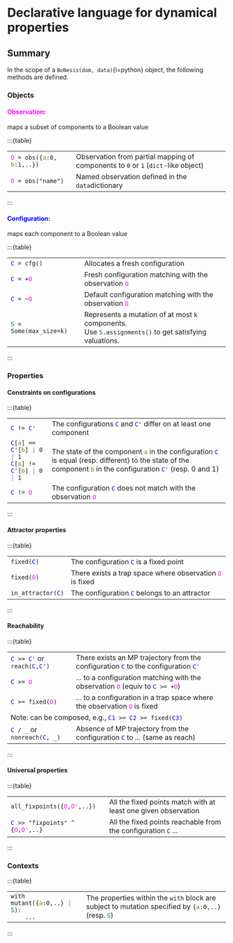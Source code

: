 # Declarative language for dynamical properties

## Summary

In the scope of a `BoNesis(dom, data)`{l=python} object, the following methods are defined.

### Objects

#### <span style="color:magenta">Observation</span>: 
maps a subset of components to a Boolean value

:::{table}
<table>
  <tr>
    <td><code><span style="color:magenta">O</span> = obs({<span style="color:olive">a</span>:0, <span style="color:olive">b</span>:1,..})</code></td>
    <td>Observation from partial mapping of components to <code>0</code> or <code>1</code> (<code>dict</code>-like object)</td>
  </tr>
  <tr>
    <td><code><span style="color:magenta">O</span> = obs("name")</code></td>
    <td>Named observation defined in the <code>data</code>dictionary</td>
  </tr>
</table>
:::

#### <span style="color:blue">Configuration</span>: 
maps each component to a Boolean value

:::{table}
<table>
  <tr>
    <td><code><span style="color:blue">C</span> = cfg()</code></td>
    <td>Allocates a fresh configuration</td>
  </tr>
  <tr>
    <td><code><span style="color:blue">C</span> = +<span style="color:magenta">O</span></code></td>
    <td>Fresh configuration matching with the observation <code><span style="color:magenta">O</span></code></td>
  </tr>
  <tr>
    <td><code><span style="color:blue">C</span> = ~<span style="color:magenta">O</span></code></td>
    <td>Default configuration matching with the observation <code><span style="color:magenta">O</span></code></td>
  </tr>
  <tr>
    <td><code><span style="color:green">S</span> = Some(max_size=k)</code></td>
    <td>Represents a mutation of at most <code>k</code> components.<br/>
      Use <code><span style="color:green">S</span>.assignments()</code> to get satisfying valuations.</td>
  </tr>
</table>
:::

### Properties

#### Constraints on configurations

:::{table}
<table>
  <tr>
    <td><code><span style="color:blue">C</span> != <span style="color:blue">C'</span></code></td>
    <td>The configurations <code><span style="color:blue">C</span></code> and <code><span style="color:blue">C'</span></code> differ on at least one component</td>
  </tr>
  <tr>
    <td><nobr><code><span style="color:blue">C</span>[<span style="color:olive">a</span>] == <span style="color:blue">C'</span>[<span style="color:olive">b</span>] <span style="color:gray">|</span> 0 <span style="color:gray">|</span> 1</code></nobr><br/>
        <nobr><code><span style="color:blue">C</span>[<span style="color:olive">a</span>] != <span style="color:blue">C'</span>[<span style="color:olive">b</span>] <span style="color:gray">|</span> 0 <span style="color:gray">|</span> 1</code></nobr></td>
    <td>The state of the component <code><span style="color:olive">a</span></code> in the configuration <code><span style="color:blue">C</span></code> is equal (resp. different) to the state of the component <code><span style="color:olive">b</span></code> in the configuration <code><span style="color:blue">C'</span></code> (resp. 0 and 1)</td>
  </tr>
  <tr>
    <td><code><span style="color:blue">C</span> != <span style="color:magenta">O</span></code></td>
    <td>The configuration <code><span style="color:blue">C</span></code> does not match with the observation <code><span style="color:magenta">O</span></code></td>
  </tr>
</table>
:::

#### Attractor properties

:::{table}
<table>
  <tr>
    <td><code>fixed(<span style="color:blue">C</span>)</code></td>
    <td>The configuration <code><span style="color:blue">C</span></code> is a fixed point</td>
  </tr>
  <tr>
    <td><code>fixed(<span style="color:magenta">O</span>)</code></td>
    <td>There exists a trap space where observation <code><span style="color:magenta">O</span></code> is fixed</td>
  </tr>
  <tr>
    <td><code>in_attractor(<span style="color:blue">C</span>)</code></td>
    <td>The configuration <code><span style="color:blue">C</span></code> belongs to an attractor</td>
  </tr>
</table>
:::

#### Reachability

:::{table}
<table>
  <tr>
    <td><code><span style="color:blue">C</span> >= <span style="color:blue">C'</span></code> or <code>reach(<span style="color:blue">C</span>,<span style="color:blue">C'</span>)</code></td>
    <td>There exists an MP trajectory from the configuration <code><span style="color:blue">C</span></code> to the configuration <code><span style="color:blue">C'</span></code></td>
  </tr>
  <tr>
    <td><code><span style="color:blue">C</span> >= <span style="color:magenta">O</span></code></td>
    <td>... to a configuration matching with the observation <code><span style="color:magenta">O</span></code> (equiv to <code><span style="color:blue">C</span> >= +<span style="color:magenta">O</span></code>)</td>
  </tr>
  <tr>
    <td><code><span style="color:blue">C</span> >= fixed(<span style="color:magenta">O</span>)</code></td>
    <td>... to a configuration in a trap space where the observation <code><span style="color:magenta">O</span></code> is fixed</td>
  </tr>
  <tr>
    <td colspan="2">Note: can be composed, e.g., <code><span style="color:blue">C1</span> >= <span style="color:blue">C2</span> >= fixed(<span style="color:blue">C3</span>)</code></td>
  </tr>
  <tr>
    <td><code><span style="color:blue">C</span> / _</code> or <code>nonreach(<span style="color:blue">C</span>, _)</code></td>
    <td>Absence of MP trajectory from the configuration <code><span style="color:blue">C</span></code> to ... (same as reach)</td>
  </tr>
</table>
:::

#### Universal properties

:::{table}
<table>
  <tr>
    <td><code>all_fixpoints({<span style="color:magenta">O</span>,<span style="color:magenta">O'</span>,..})</code></td>
    <td>All the fixed points match with at least one given observation</td>
  </tr>
  <tr>
    <td><code><span style="color:blue">C</span> >> "fixpoints" ^ {<span style="color:magenta">O</span>,<span style="color:magenta">O'</span>,..}</code></td>
    <td>All the fixed points reachable from the configuration <code>C</code> ...</td>
  </tr>
</table>
:::

### Contexts

:::{table}
<table>
  <tr>
    <td>
      <nobr><code>with mutant({<span style="color:olive">a</span>:0,..} <span style="color:gray">|</span> <span style="color:green">S</span>):</code></nobr><br>
      <code>&nbsp;&nbsp;&nbsp;&nbsp;...</code>
    </td>
    <td>The properties within the <code>with</code> block are subject to mutation specified by <code>{<span style="color:olive">a</span>:0,..}</code> (resp. <code><span style="color:green">S</span></code>)</td>
  </tr>
</table>
:::
